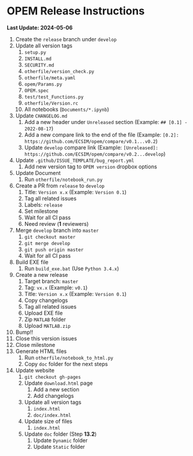 
# OPEM Release Instructions

**Last Update: 2024-05-06**

1. Create the `release` branch under `develop`
2. Update all version tags
	1. `setup.py`
	2. `INSTALL.md`
	3. `SECURITY.md`
	4. `otherfile/version_check.py`
	5. `otherfile/meta.yaml`
	6. `opem/Params.py`
	7. `OPEM.spec`
	8. `test/test_Functions.py`
	9. `otherfile/Version.rc`
	10. All notebooks (`Documents/*.ipynb`)
3. Update `CHANGELOG.md`
	1. Add a new header under `Unreleased` section (Example: `## [0.1] - 2022-08-17`)
	2. Add a new compare link to the end of the file (Example: `[0.2]: https://github.com/ECSIM/opem/compare/v0.1...v0.2`)
	3. Update `develop` compare link (Example: `[Unreleased]: https://github.com/ECSIM/opem/compare/v0.2...develop`)
4. Update `.github/ISSUE_TEMPLATE/bug_report.yml`
   1. Add new version tag to `OPEM version` dropbox options
5. Update Document
	1. Run `otherfile/notebook_run.py`
6. Create a PR from `release` to `develop`
	1. Title: `Version x.x` (Example: `Version 0.1`)
	2. Tag all related issues
	3. Labels: `release`
	4. Set milestone
	5. Wait for all CI pass
	6. Need review (**1** reviewers)
7. Merge `develop` branch into `master`
	1. `git checkout master`
	2. `git merge develop`
	3. `git push origin master`
	4. Wait for all CI pass
8. Build EXE file
	1. Run `build_exe.bat` (Use `Python 3.4.x`)
9. Create a new release
	1. Target branch: `master`
	2. Tag: `vx.x` (Example: `v0.1`)
	3. Title: `Version x.x` (Example: `Version 0.1`)
	4. Copy changelogs
	5. Tag all related issues
	6. Upload EXE file
	7. Zip `MATLAB` folder
	8. Upload `MATLAB.zip`
10. Bump!!
11. Close this version issues
12. Close milestone
13. Generate HTML files
	1. Run `otherfile/notebook_to_html.py`
	2. Copy `doc` folder for the next steps
14. Update website
	1. `git checkout gh-pages`
	2. Update `download.html` page
		1. Add a new section
		2. Add changelogs
	3. Update all version tags
		1. `index.html`
		2. `doc/index.html`
	4. Update size of files
		1. `index.html`
	5. Update `doc` folder (Step **13.2**)
		1. Update `Dynamic` folder
		2. Update `Static` folder